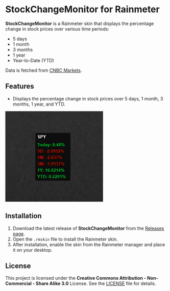 # StockChangeMonitor for Rainmeter

**StockChangeMonitor** is a Rainmeter skin that displays the percentage change in stock prices over various time periods:  
- 5 days
- 1 month
- 3 months
- 1 year
- Year-to-Date (YTD)

Data is fetched from [CNBC Markets](https://www.cnbc.com/markets/).

## Features
- Displays the percentage change in stock prices over 5 days, 1 month, 3 months, 1 year, and YTD.

![StockChangeMonitor Screenshot](img.png)

## Installation

1. Download the latest release of **StockChangeMonitor** from the [Releases page](https://github.com/yourusername/StockChangeMonitor/releases).
2. Open the `.rmskin` file to install the Rainmeter skin.
3. After installation, enable the skin from the Rainmeter manager and place it on your desktop.

## License

This project is licensed under the **Creative Commons Attribution - Non-Commercial - Share Alike 3.0** License. See the [LICENSE](LICENSE) file for details.
